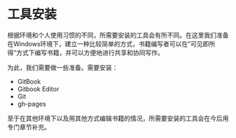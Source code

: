 # 工具安装

根据环境和个人使用习惯的不同，所需要安装的工具会有所不同。在这里我们准备在Windows环境下，建立一种比较简单的方式，书籍编写者可以在”可见即所得“方式下编写书籍，并可以方便地进行共享和协同写作。

为此，我们需要做一些准备。需要安装：

* GitBook
* Gitbook Editor
* Git
* gh-pages

至于在其他环境下以及用其他方式编辑书籍的情况，所需要安装的工具会在今后用专门章节补充。

